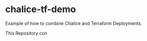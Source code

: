 # chalice-tf-demo
Example of how to combine Chalice and Terraform Deployments.

This Repository con
